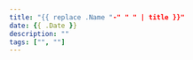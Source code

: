 ```yaml
---
title: "{{ replace .Name "-" " " | title }}"
date: {{ .Date }}
description: ""
tags: ["", ""]
---
```

